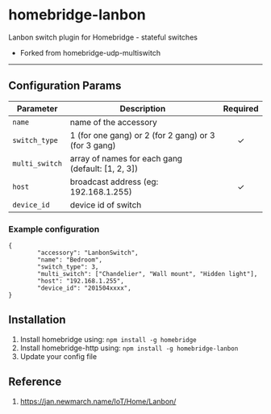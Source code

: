 # homebridge-lanbon
Lanbon switch plugin for Homebridge - stateful switches

* Forked from homebridge-udp-multiswitch

_________________________________________

## Configuration Params

|             Parameter            |                       Description                       | Required |
| -------------------------------- | ------------------------------------------------------- |:--------:|
| `name`                           | name of the accessory                                   |          |
| `switch_type`                    | 1 (for one gang) or 2 (for 2 gang) or 3 (for 3 gang)    |     ✓    |
| `multi_switch`                   | array of names for each gang (default: [1, 2, 3])       |          |
| `host`                           | broadcast address (eg: 192.168.1.255)                   |     ✓    |
| `device_id`                      | device id of switch                                     |          |

### Example configuration


```
{
        "accessory": "LanbonSwitch",
        "name": "Bedroom",
        "switch_type": 3,
        "multi_switch": ["Chandelier", "Wall mount", "Hidden light"],
        "host": "192.168.1.255",
        "device_id": "201504xxxx",
}
```

## Installation

1. Install homebridge using: `npm install -g homebridge`
2. Install homebridge-http using: `npm install -g homebridge-lanbon`
3. Update your config file


## Reference

1. https://jan.newmarch.name/IoT/Home/Lanbon/
